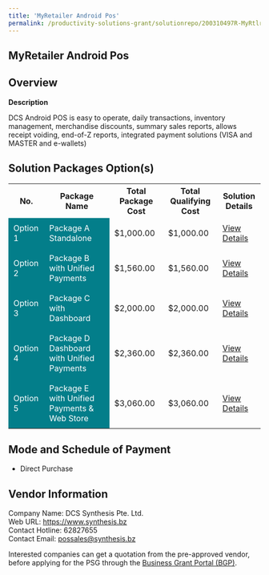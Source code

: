```yaml
---
title: 'MyRetailer Android Pos'
permalink: /productivity-solutions-grant/solutionrepo/200310497R-MyRtlr-&rod-Pos-G
---
```


## MyRetailer Android Pos

## Overview

**Description**

DCS Android POS is easy to operate, daily transactions, inventory management, merchandise discounts, summary sales reports, allows receipt voiding, end-of-Z reports, integrated payment solutions (VISA and MASTER and e-wallets)

## Solution Packages Option(s)

<table>
<tr>
<th><b>No.</b></th>
<th><b>Package Name</b></th>
<th><b>Total Package Cost</b></th>
<th><b>Total Qualifying Cost</b></th>
<th><b>Solution Details</b></th>
</tr>
<tr>
<td style='padding: 10px; background-color: #037E8A; color: #FFFFFF;'>Option 1</td>
<td style='padding: 10px; background-color: #037E8A; color: #FFFFFF;'>Package A Standalone</td>
<td style='padding: 10px;'>$1,000.00</td>
<td style='padding: 10px;'>$1,000.00</td>
<td style='padding: 10px;'><a href='/images/psg/200310497R_20240232_13032025_Desensitised_Annex3_Part1.pdf' target='_blank'>View Details</a></td>
</tr>
<tr>
<td style='padding: 10px; background-color: #037E8A; color: #FFFFFF;'>Option 2</td>
<td style='padding: 10px; background-color: #037E8A; color: #FFFFFF;'>Package B with Unified Payments</td>
<td style='padding: 10px;'>$1,560.00</td>
<td style='padding: 10px;'>$1,560.00</td>
<td style='padding: 10px;'><a href='/images/psg/200310497R_20240232_13032025_Desensitised_Annex3_Part2.pdf' target='_blank'>View Details</a></td>
</tr>
<tr>
<td style='padding: 10px; background-color: #037E8A; color: #FFFFFF;'>Option 3</td>
<td style='padding: 10px; background-color: #037E8A; color: #FFFFFF;'>Package C with Dashboard</td>
<td style='padding: 10px;'>$2,000.00</td>
<td style='padding: 10px;'>$2,000.00</td>
<td style='padding: 10px;'><a href='/images/psg/200310497R_20240232_13032025_Desensitised_Annex3_Part3.pdf' target='_blank'>View Details</a></td>
</tr>
<tr>
<td style='padding: 10px; background-color: #037E8A; color: #FFFFFF;'>Option 4</td>
<td style='padding: 10px; background-color: #037E8A; color: #FFFFFF;'>Package D Dashboard with Unified Payments</td>
<td style='padding: 10px;'>$2,360.00</td>
<td style='padding: 10px;'>$2,360.00</td>
<td style='padding: 10px;'><a href='/images/psg/200310497R_20240232_13032025_Desensitised_Annex3_Part4.pdf' target='_blank'>View Details</a></td>
</tr>
<tr>
<td style='padding: 10px; background-color: #037E8A; color: #FFFFFF;'>Option 5</td>
<td style='padding: 10px; background-color: #037E8A; color: #FFFFFF;'>Package E with Unified Payments & Web Store</td>
<td style='padding: 10px;'>$3,060.00</td>
<td style='padding: 10px;'>$3,060.00</td>
<td style='padding: 10px;'><a href='/images/psg/200310497R_20240232_13032025_Desensitised_Annex3_Part5.pdf' target='_blank'>View Details</a></td>
</tr>
</table>

## Mode and Schedule of Payment

 - Direct Purchase

## Vendor Information

 Company Name: DCS Synthesis Pte. Ltd.<br>Web URL: https://www.synthesis.bz <br>Contact Hotline: 62827655 <br>Contact Email: possales@synthesis.bz <br>

Interested companies can get a quotation from the pre-approved vendor, before applying for the PSG through the <a href='https://www.businessgrants.gov.sg/' target='_blank' rel='noopener'>Business Grant Portal (BGP)</a>.

<script src="/jquery/resize-tables.js"></script>
